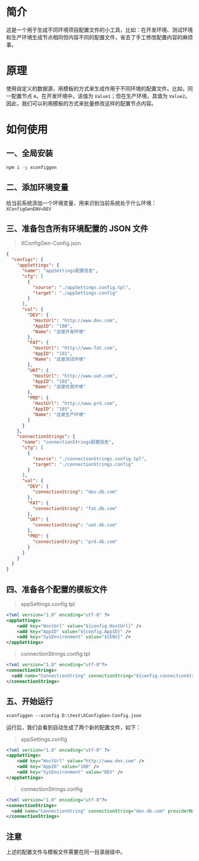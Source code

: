 # 简介

这是一个用于生成不同环境项目配置文件的小工具，比如：在开发环境、测试环境和生产环境生成节点相同但内容不同的配置文件，省去了手工修改配置内容的麻烦事。

# 原理

使用自定义的数据源，用模板的方式来生成作用于不同环境的配置文件。比如，同一配置节点 `A`，在开发环境中，该值为 `Value1`；但在生产环境，其值为 `Value2`。因此，我们可以利用模板的方式来批量修改这样的配置节点内容。

# 如何使用

## 一、全局安装

```bash
npm i -g xconfiggen
```

## 二、添加环境变量

给当前系统添加一个环境变量，用来识别当前系统处于什么环境：`XConfigGenENV=DEV`

## 三、准备包含所有环境配置的 JSON 文件

> XConfigGen-Config.json

```json
{
  "configs": {
    "appSettings": {
      "name": "appSettings配置信息",
      "cfg": [
        {
          "source": "./appSettings.config.tpl",
          "target": "./appSettings.config"
        }
      ],
      "val": {
        "DEV": {
          "HostUrl": "http://www.dev.com",
          "AppID": "100",
          "Name": "这是开发环境"
        },
        "FAT": {
          "HostUrl": "http://www.fat.com",
          "AppID": "101",
          "Name": "这是测试环境"
        },
        "UAT": {
          "HostUrl": "http://www.uat.com",
          "AppID": "102",
          "Name": "这是仿真环境"
        },
        "PRD": {
          "HostUrl": "http://www.prd.com",
          "AppID": "103",
          "Name": "这是生产环境"
        }
      }
    },
    "connectionStrings": {
      "name": "connectionStrings配置信息",
      "cfg": [
        {
          "source": "./connectionStrings.config.tpl",
          "target": "./connectionStrings.config"
        }
      ],
      "val": {
        "DEV": {
          "connectionString": "dev.db.com"
        },
        "FAT": {
          "connectionString": "fat.db.com"
        },
        "UAT": {
          "connectionString": "uat.db.com"
        },
        "PRD": {
          "connectionString": "prd.db.com"
        }
      }
    }
  }
}

```

## 四、准备各个配置的模板文件

> appSettings.config.tpl

```xml
<?xml version="1.0" encoding="utf-8" ?> 
<appSettings>
    <add key="HostUrl" value="${config.HostUrl}" />
    <add key="AppID" value="${config.AppID}" />
    <add key="SysEnvironment" value="${ENV}" />
</appSettings>
```

> connectionStrings.config.tpl

```xml
<?xml version="1.0" encoding="utf-8"?>
<connectionStrings>
  <add name="ConnectionString" connectionString="${config.connectionString}" providerName="System.Data.SqlClient" />
</connectionStrings>
```

## 五、开始运行

    xconfiggen --xconfig D:\test\XConfigGen-Config.json

运行后，我们会看到自动生成了两个新的配置文件，如下：

> appSettings.config

```xml
<?xml version="1.0" encoding="utf-8" ?> 
<appSettings>
    <add key="HostUrl" value="http://www.dev.com" />
    <add key="AppID" value="100" />
    <add key="SysEnvironment" value="DEV" />
</appSettings>
```

> connectionStrings.config

```xml
<?xml version="1.0" encoding="utf-8"?>
<connectionStrings>
  <add name="ConnectionString" connectionString="dev.db.com" providerName="System.Data.SqlClient" />
</connectionStrings>
```

## 注意

上述的配置文件与模板文件需要在同一目录层级中。